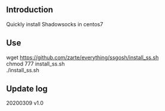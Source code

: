 ## Introduction
Quickly install Shadowsocks in centos7

## Use
wget https://github.com/zarte/everything/ssgosh/install_ss.sh  
chmod 777 install_ss.sh  
./install_ss.sh   

## Update log
20200309 v1.0
